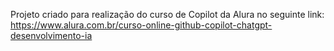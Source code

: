 Projeto criado para realização do curso de Copilot da Alura no seguinte link:
https://www.alura.com.br/curso-online-github-copilot-chatgpt-desenvolvimento-ia

